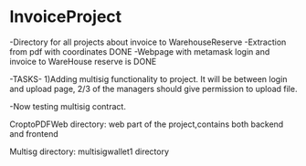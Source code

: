 # InvoiceProject
-Directory for all projects about invoice to WarehouseReserve
-Extraction from pdf with coordinates DONE
-Webpage with metamask login and invoice to WareHouse reserve is DONE

-TASKS-
1)Adding multisig functionality to project. It will be between login and upload page, 2/3 of the managers should give permission to upload file.

-Now testing multisig contract.

CroptoPDFWeb directory: web part of the project,contains both backend and frontend

Multisg directory: multisigwallet1 directory
